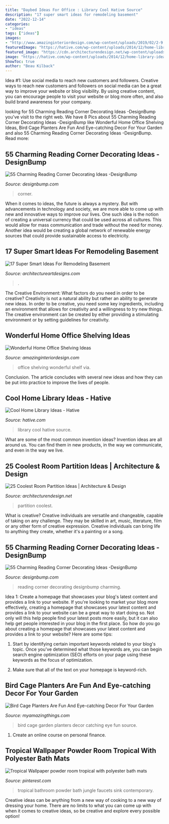 ```yaml
---
title: "Daybed Ideas For Office : Library Cool Hative Source"
description: "17 super smart ideas for remodeling basement"
date: "2022-12-14"
categories:
- "ideas"
tags: ["ideas"]
images:
- "http://www.amazinginteriordesign.com/wp-content/uploads/2019/02/2-9.jpg"
featuredImage: "https://hative.com/wp-content/uploads/2014/12/home-library-ideas/12-cool-home-library-ideas.jpg"
featured_image: "https://cdn.architecturendesign.net/wp-content/uploads/2014/08/951.jpg"
image: "https://hative.com/wp-content/uploads/2014/12/home-library-ideas/12-cool-home-library-ideas.jpg"
ShowToc: true
author: "Beau Kilback"
---
```



Idea #1: Use social media to reach new customers and followers.
Creative ways to reach new customers and followers on social media can be a great way to improve your website or blog visibility. By using creative content, you can encourage people to visit your website or blog more often, and also build brand awareness for your company.

	

		
looking for 55 Charming Reading Corner Decorating Ideas -DesignBump you've visit to the right web. We have 8 Pics about 55 Charming Reading Corner Decorating Ideas -DesignBump like Wonderful Home Office Shelving Ideas, Bird Cage Planters Are Fun And Eye-catching Decor For Your Garden and also 55 Charming Reading Corner Decorating Ideas -DesignBump. Read more:
		
    
## 55 Charming Reading Corner Decorating Ideas -DesignBump

<img loading=lazy src="http://cdn.designbump.com/wp-content/uploads/2015/11/reading-corner-nook20.jpg" onerror="this.onerror=null;this.src='https://tse1.mm.bing.net/th?id=OIP.SU_SwTBODfmNyz10yULqtgHaKY&amp;pid=15.1';" alt="55 Charming Reading Corner Decorating Ideas -DesignBump">

_Source: designbump.com_

>corner. 

	

When it comes to ideas, the future is always a mystery. But with advancements in technology and society, we are more able to come up with new and innovative ways to improve our lives. One such idea is the notion of creating a universal currency that could be used across all cultures. This would allow for mass communication and trade without the need for money. Another idea would be creating a global network of renewable energy sources that could provide sustainable access to electricity.

    
## 17 Super Smart Ideas For Remodeling Basement

<img loading=lazy src="https://www.architectureartdesigns.com/wp-content/uploads/2015/05/1349-1024x680.jpg" onerror="this.onerror=null;this.src='https://tse1.mm.bing.net/th?id=OIP.RYOevxL-58bo5j5fVXTmLQHaE6&amp;pid=15.1';" alt="17 Super Smart Ideas For Remodeling Basement">

_Source: architectureartdesigns.com_

>. 

	

The Creative Environment: What factors do you need in order to be creative?
Creativity is not a natural ability but rather an ability to generate new ideas. In order to be creative, you need some key ingredients, including an environment that allows for creativity and a willingness to try new things. The creative environment can be created by either providing a stimulating environment or by setting guidelines for creativity.

    
## Wonderful Home Office Shelving Ideas

<img loading=lazy src="http://www.amazinginteriordesign.com/wp-content/uploads/2019/02/2-9.jpg" onerror="this.onerror=null;this.src='https://tse4.mm.bing.net/th?id=OIP.IT-44Nu9V1788J-7FR3qIgHaK1&amp;pid=15.1';" alt="Wonderful Home Office Shelving Ideas">

_Source: amazinginteriordesign.com_

>office shelving wonderful shelf via. 

	

Conclusion.
The article concludes with several new ideas and how they can be put into practice to improve the lives of people.

    
## Cool Home Library Ideas - Hative

<img loading=lazy src="https://hative.com/wp-content/uploads/2014/12/home-library-ideas/12-cool-home-library-ideas.jpg" onerror="this.onerror=null;this.src='https://tse4.mm.bing.net/th?id=OIP.2nVhM5U9xv3kS-5WJfDAmQHaKM&amp;pid=15.1';" alt="Cool Home Library Ideas - Hative">

_Source: hative.com_

>library cool hative source. 

	

What are some of the most common invention ideas?
Invention ideas are all around us. You can find them in new products, in the way we communicate, and even in the way we live.

    
## 25 Coolest Room Partition Ideas | Architecture &amp; Design

<img loading=lazy src="https://cdn.architecturendesign.net/wp-content/uploads/2014/08/951.jpg" onerror="this.onerror=null;this.src='https://tse1.mm.bing.net/th?id=OIP.l6uPWvwx0ulWGilhQm37mgHaLK&amp;pid=15.1';" alt="25 Coolest Room Partition Ideas | Architecture &amp; Design">

_Source: architecturendesign.net_

>partition coolest. 

	

What is creative?
Creative individuals are versatile and changeable, capable of taking on any challenge. They may be skilled in art, music, literature, film or any other form of creative expression. Creative individuals can bring life to anything they create, whether it's a painting or a song.

    
## 55 Charming Reading Corner Decorating Ideas -DesignBump

<img loading=lazy src="https://cdn.designbump.com/wp-content/uploads/2015/11/reading-corner-nook22.jpg" onerror="this.onerror=null;this.src='https://tse4.mm.bing.net/th?id=OIP.tLGY7aJv86MNIoTHpz4ocQHaKN&amp;pid=15.1';" alt="55 Charming Reading Corner Decorating Ideas -DesignBump">

_Source: designbump.com_

>reading corner decorating designbump charming. 

	

Idea 1: Create a homepage that showcases your blog's latest content and provides a link to your website.
If you're looking to market your blog more effectively, creating a homepage that showcases your latest content and provides a link to your website can be a great way to start doing so. Not only will this help people find your latest posts more easily, but it can also help get people interested in your blog in the first place. So how do you go about creating a homepage that showcases your latest content and provides a link to your website? Here are some tips:
1. Start by identifying certain important keywords related to your blog's topic. Once you've determined what those keywords are, you can begin search engine optimization (SEO) efforts on your page using these keywords as the focus of optimization.

2. Make sure that all of the text on your homepage is keyword-rich.

    
## Bird Cage Planters Are Fun And Eye-catching Decor For Your Garden

<img loading=lazy src="http://myamazingthings.com/wp-content/uploads/2017/06/bird-cage-garden-ideas-12.jpg" onerror="this.onerror=null;this.src='https://tse2.mm.bing.net/th?id=OIP.LhwQSN-TfWJZHeFSVT21NwHaLH&amp;pid=15.1';" alt="Bird Cage Planters Are Fun And Eye-catching Decor For Your Garden">

_Source: myamazingthings.com_

>bird cage garden planters decor catching eye fun source. 

	

1. Create an online course on personal finance.

    
## Tropical Wallpaper Powder Room Tropical With Polyester Bath Mats

<img loading=lazy src="https://i.pinimg.com/736x/4d/3c/da/4d3cdaafba3d8740aca866d374f37db8.jpg" onerror="this.onerror=null;this.src='https://tse2.mm.bing.net/th?id=OIP._EhYYrmZta0ZFPTeIhc8zwHaLH&amp;pid=15.1';" alt="Tropical Wallpaper powder room tropical with polyester bath mats">

_Source: pinterest.com_

>tropical bathroom powder bath jungle faucets sink contemporary. 

	

Creative ideas can be anything from a new way of cooking to a new way of dressing your home. There are no limits to what you can come up with when it comes to creative ideas, so be creative and explore every possible option!

